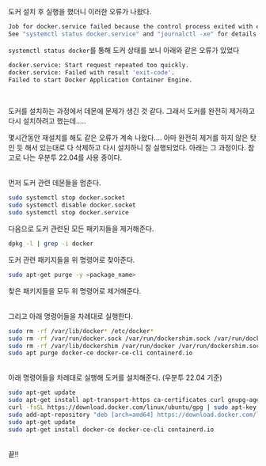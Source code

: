 도커 설치 후 실행을 했더니 이러한 오류가 나왔다.
```bash
Job for docker.service failed because the control process exited with error code.
See "systemctl status docker.service" and "journalctl -xe" for details.
```

```systemctl status docker```를 통해 도커 상태를 보니 아래와 같은 오류가 있었다
```bash
docker.service: Start request repeated too quickly.
docker.service: Failed with result 'exit-code'.
Failed to start Docker Application Container Engine.
```
<br>

도커를 설치하는 과정에서 데몬에 문제가 생긴 것 같다. 그래서 도커를 완전히 제거하고 다시 설치하려고 했는데.....

몇시간동안 재설치를 해도 같은 오류가 계속 나왔다.... 아마 완전히 제거를 하지 않은 탓인 듯 해서 있는대로 다 삭제하고 다시 설치하니 잘 실행되었다.
아래는 그 과정이다. 참고로 나는 우분투 22.04를 사용 중이다.

<br>
먼저 도커 관련 데몬들을 멈춘다.

```bash
sudo systemctl stop docker.socket
sudo systemctl disable docker.socket
sudo systemctl stop docker.service
```
다음으로 도커 관련된 모든 패키지들을 제거해준다.

```bash
dpkg -l | grep -i docker 
```
도커 관련 패키지들을 위 명령어로 찾아준다.
```bash
sudo apt-get purge -y <package_name>
```
찾은 패키지들을 모두 위 명령어로 제거해준다.

<br>
그리고 아래 명령어들을 차례대로 실행한다.

```bash
sudo rm -rf /var/lib/docker* /etc/docker*
sudo rm -rf /var/run/docker.sock /var/run/dockershim.sock /var/run/docker.pid
sudo rm -rf /var/lib/dockershim /var/run/docker /var/run/dockershim.sock
sudo apt purge docker-ce docker-ce-cli containerd.io
```

<br>
아래 명령어들을 차례대로 실행해 도커를 설치해준다. (우분투 22.04 기준)

```bash
sudo apt-get update
sudo apt-get install apt-transport-https ca-certificates curl gnupg-agent software-properties-common
curl -fsSL https://download.docker.com/linux/ubuntu/gpg | sudo apt-key add -
sudo add-apt-repository "deb [arch=amd64] https://download.docker.com/linux/ubuntu $(lsb_release -cs) stable"
sudo apt-get update
sudo apt-get install docker-ce docker-ce-cli containerd.io
```

<br>
끝!!